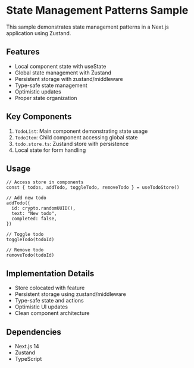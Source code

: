 # State Management Patterns Sample

This sample demonstrates state management patterns in a Next.js application using Zustand.

## Features

- Local component state with useState
- Global state management with Zustand
- Persistent storage with zustand/middleware
- Type-safe state management
- Optimistic updates
- Proper state organization

## Key Components

1. `TodoList`: Main component demonstrating state usage
2. `TodoItem`: Child component accessing global state
3. `todo.store.ts`: Zustand store with persistence
4. Local state for form handling

## Usage

```tsx
// Access store in components
const { todos, addTodo, toggleTodo, removeTodo } = useTodoStore()

// Add new todo
addTodo({
  id: crypto.randomUUID(),
  text: "New todo",
  completed: false,
})

// Toggle todo
toggleTodo(todoId)

// Remove todo
removeTodo(todoId)
```

## Implementation Details

- Store colocated with feature
- Persistent storage using zustand/middleware
- Type-safe state and actions
- Optimistic UI updates
- Clean component architecture

## Dependencies

- Next.js 14
- Zustand
- TypeScript 